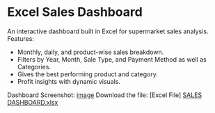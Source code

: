 # Excel Sales Dashboard

An interactive dashboard built in Excel for supermarket sales analysis.  
Features:
- Monthly, daily, and product-wise sales breakdown.
- Filters by Year, Month, Sale Type, and Payment Method as well as Categories.
- Gives the best performing product and category.
- Profit insights with dynamic visuals.

Dashboard Screenshot: [image](https://github.com/user-attachments/assets/2e176162-397f-428d-b2e9-273da355045c)
Download the file: [Excel File] [SALES DASHBOARD.xlsx](https://github.com/user-attachments/files/20505461/SALES.DASHBOARD.xlsx)
